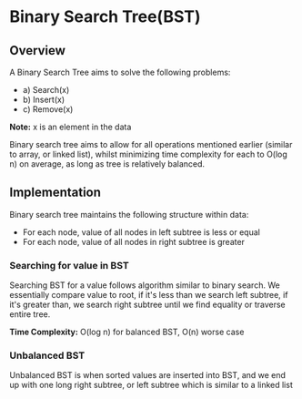 # Binary Search Tree(BST)

## Overview
<p> A Binary Search Tree aims to solve the following problems:
<ul>
  <li>a) Search(x) </li>
  <li>b) Insert(x) </li>
  <li>c) Remove(x) </li>
</ul>
<p> <b>Note:</b> x is an element in the data </p>
<p> Binary search tree aims to allow for all operations mentioned earlier (similar to array, or linked list), whilst minimizing time complexity for each to O(log n) on average, as long as tree is relatively balanced.

## Implementation
<p> Binary search tree maintains the following structure within data:
<ul>
  <li>For each node, value of all nodes in left subtree is less or equal</li>
  <li>For each node, value of all nodes in right subtree is greater</li>
</ul>

### Searching for value in BST
<p> Searching BST for a value follows algorithm similar to binary search. We essentially compare value to root, if it's less than we search left subtree, if it's greater than, we search right subtree until we find equality or traverse entire tree. </p>
<p> <b>Time Complexity:</b> O(log n) for balanced BST, O(n) worse case

### Unbalanced BST
<p> Unbalanced BST is when sorted values are inserted into BST, and we end up with one long right subtree, or left subtree which is similar to a linked list </p>



